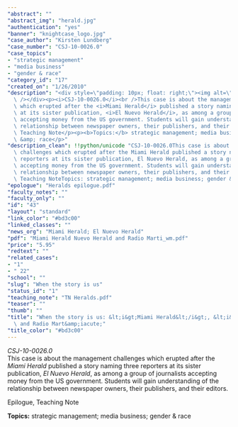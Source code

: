 ```yaml
---
"abstract": ""
"abstract_img": "herald.jpg"
"authentication": "yes"
"banner": "knightcase_logo.jpg"
"case_author": "Kirsten Lundberg"
"case_number": "CSJ-10-0026.0"
"case_topics":
- "strategic management"
- "media business"
- "gender & race"
"category_id": "17"
"created_on": "1/26/2010"
"description": "<div style=\"padding: 10px; float: right;\"><img alt=\"\" src=\"/casestudy/files/photos/389/herald_abstract_small.jpg\"\
  \ /></div><p><i>CSJ-10-0026.0</i><br />This case is about the management challenges\
  \ which erupted after the <i>Miami Herald</i> published a story naming three reporters\
  \ at its sister publication, <i>El Nuevo Herald</i>, as among a group of journalists\
  \ accepting money from the US government. Students will gain understanding of the\
  \ relationship between newspaper owners, their publishers, and their editors.</p><p>Epilogue,\
  \ Teaching Note</p><p><b>Topics:</b> strategic management; media business; gender\
  \ &amp; race</p>"
"description_clean": !!python/unicode "CSJ-10-0026.0This case is about the management\
  \ challenges which erupted after the Miami Herald published a story naming three\
  \ reporters at its sister publication, El Nuevo Herald, as among a group of journalists\
  \ accepting money from the US government. Students will gain understanding of the\
  \ relationship between newspaper owners, their publishers, and their editors.Epilogue,\
  \ Teaching NoteTopics: strategic management; media business; gender & race"
"epologue": "Heralds epilogue.pdf"
"faculty_notes": ""
"faculty_only": ""
"id": "43"
"layout": "standard"
"link_color": "#bd3c00"
"linked_classes": ""
"news_org": "Miami Herald; El Nuevo Herald"
"pdf": "Miami Herald Nuevo Herald and Radio Marti_wm.pdf"
"price": "5.95"
"redtext": ""
"related_cases":
- "1"
- " 22"
"school": ""
"slug": "When the story is us"
"status_id": "1"
"teaching_note": "TN Heralds.pdf"
"teaser": ""
"thumb": ""
"title": "When the story is us: &lt;i&gt;Miami Herald&lt;/i&gt;, &lt;i&gt;Nuevo Herald&lt;/i&gt;\
  \ and Radio Mart&amp;iacute;"
"title_color": "#bd3c00"
---
```

<div style="padding: 10px; float: right;"><img alt="" src="/casestudy/files/photos/389/herald_abstract_small.jpg" /></div><p><i>CSJ-10-0026.0</i><br />This case is about the management challenges which erupted after the <i>Miami Herald</i> published a story naming three reporters at its sister publication, <i>El Nuevo Herald</i>, as among a group of journalists accepting money from the US government. Students will gain understanding of the relationship between newspaper owners, their publishers, and their editors.</p><p>Epilogue, Teaching Note</p><p><b>Topics:</b> strategic management; media business; gender &amp; race</p>
